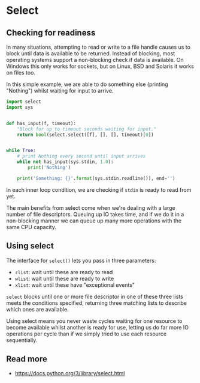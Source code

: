 # Select

## Checking for readiness

In many situations, attempting to read or write to a file handle causes us to block until data is available to be returned. Instead of blocking, most operating systems support a non-blocking check if data is available. On Windows this only works for sockets, but on Linux, BSD and Solaris it works on files too.

In this simple example, we are able to do something else (printing "Nothing") whilst waiting for input to arrive.

```python
import select
import sys


def has_input(f, timeout):
    "Block for up to timeout seconds waiting for input."
    return bool(select.select([f], [], [], timeout)[0])


while True:
    # print Nothing every second until input arrives
    while not has_input(sys.stdin, 1.0):
        print('Nothing')

    print('Something: {}'.format(sys.stdin.readline()), end='')
```

In each inner loop condition, we are checking if `stdin` is ready to read from yet.

The main benefits from select come when we're dealing with a large number of file descriptors. Queuing up IO takes time, and if we do it in a non-blocking manner we can queue up many more operations with the same CPU capacity.

## Using select

The interface for `select()` lets you pass in three parameters:

- `rlist`: wait until these are ready to read
- `wlist`: wait until these are ready to write
- `xlist`: wait until these have "exceptional events"

`select` blocks until one or more file descriptor in one of these three lists meets the conditions specified, returning three matching lists to describe which ones are available.

Using select means you never waste cycles waiting for one resource to become available whilst another is ready for use, letting us do far more IO operations per cycle than if we simply tried to use each resource sequentially.

## Read more

- https://docs.python.org/3/library/select.html
